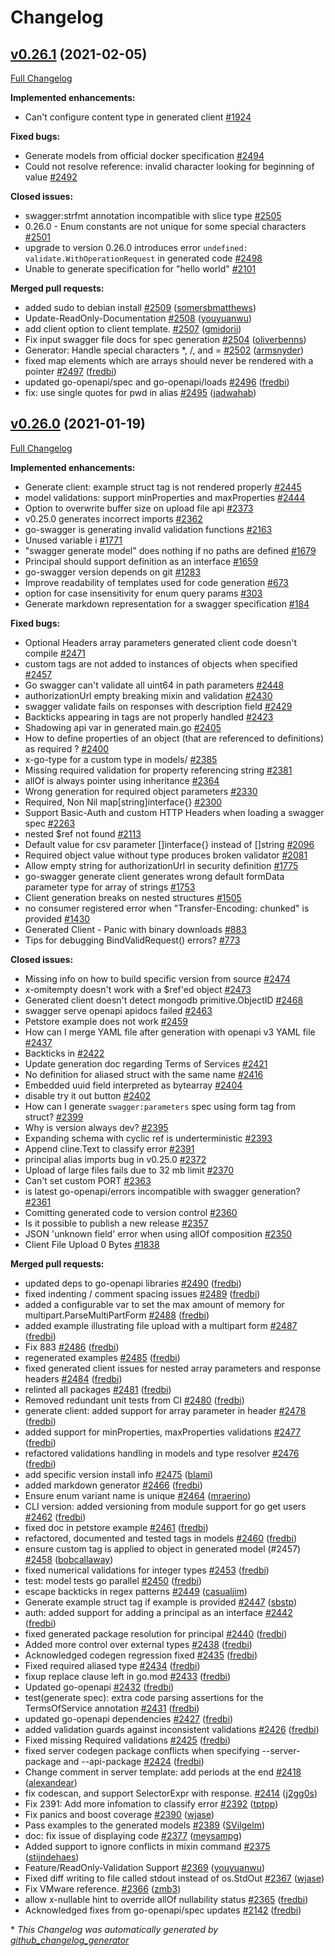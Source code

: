 # Changelog

## [v0.26.1](https://github.com/istforks/go-swagger/tree/v0.26.1) (2021-02-05)

[Full Changelog](https://github.com/istforks/go-swagger/compare/v0.26.0...v0.26.1)

**Implemented enhancements:**

- Can't configure content type in generated client [\#1924](https://github.com/istforks/go-swagger/issues/1924)

**Fixed bugs:**

- Generate models from official docker specification [\#2494](https://github.com/istforks/go-swagger/issues/2494)
- Could not resolve reference: invalid character looking for beginning of value [\#2492](https://github.com/istforks/go-swagger/issues/2492)

**Closed issues:**

- swagger:strfmt annotation incompatible with slice type [\#2505](https://github.com/istforks/go-swagger/issues/2505)
- 0.26.0 - Enum constants are not unique for some special characters [\#2501](https://github.com/istforks/go-swagger/issues/2501)
- upgrade to version 0.26.0 introduces error `undefined: validate.WithOperationRequest` in generated code [\#2498](https://github.com/istforks/go-swagger/issues/2498)
- Unable to generate specification for "hello world" [\#2101](https://github.com/istforks/go-swagger/issues/2101)

**Merged pull requests:**

- added sudo to debian install [\#2509](https://github.com/istforks/go-swagger/pull/2509) ([somersbmatthews](https://github.com/somersbmatthews))
- Update-ReadOnly-Documentation [\#2508](https://github.com/istforks/go-swagger/pull/2508) ([youyuanwu](https://github.com/youyuanwu))
- add client option to client template. [\#2507](https://github.com/istforks/go-swagger/pull/2507) ([gmidorii](https://github.com/gmidorii))
- Fix input swagger file docs for spec generation [\#2504](https://github.com/istforks/go-swagger/pull/2504) ([oliverbenns](https://github.com/oliverbenns))
- Generator: Handle special characters \*, /, and = [\#2502](https://github.com/istforks/go-swagger/pull/2502) ([armsnyder](https://github.com/armsnyder))
- fixed map elements which are arrays should never be rendered with a pointer [\#2497](https://github.com/istforks/go-swagger/pull/2497) ([fredbi](https://github.com/fredbi))
- updated go-openapi/spec and go-openapi/loads [\#2496](https://github.com/istforks/go-swagger/pull/2496) ([fredbi](https://github.com/fredbi))
- fix: use single quotes for pwd in alias [\#2495](https://github.com/istforks/go-swagger/pull/2495) ([jadwahab](https://github.com/jadwahab))

## [v0.26.0](https://github.com/istforks/go-swagger/tree/v0.26.0) (2021-01-19)

[Full Changelog](https://github.com/istforks/go-swagger/compare/v0.25.0...v0.26.0)

**Implemented enhancements:**

- Generate client: example struct tag is not rendered properly [\#2445](https://github.com/istforks/go-swagger/issues/2445)
- model validations: support minProperties and maxProperties [\#2444](https://github.com/istforks/go-swagger/issues/2444)
- Option to overwrite buffer size on upload file api  [\#2373](https://github.com/istforks/go-swagger/issues/2373)
- v0.25.0 generates incorrect imports [\#2362](https://github.com/istforks/go-swagger/issues/2362)
- go-swagger is generating invalid validation functions [\#2163](https://github.com/istforks/go-swagger/issues/2163)
- Unused variable i [\#1771](https://github.com/istforks/go-swagger/issues/1771)
- "swagger generate model" does nothing if no paths are defined [\#1679](https://github.com/istforks/go-swagger/issues/1679)
- Principal should support definition as an interface [\#1659](https://github.com/istforks/go-swagger/issues/1659)
- go-swagger version depends on git [\#1283](https://github.com/istforks/go-swagger/issues/1283)
- Improve readability of templates used for code generation [\#673](https://github.com/istforks/go-swagger/issues/673)
- option for case insensitivity for enum query params [\#303](https://github.com/istforks/go-swagger/issues/303)
- Generate markdown representation for a swagger specification [\#184](https://github.com/istforks/go-swagger/issues/184)

**Fixed bugs:**

- Optional Headers array parameters generated client code doesn't compile [\#2471](https://github.com/istforks/go-swagger/issues/2471)
- custom tags are not added to instances of objects when specified [\#2457](https://github.com/istforks/go-swagger/issues/2457)
- Go swagger can't validate all uint64 in path parameters [\#2448](https://github.com/istforks/go-swagger/issues/2448)
- authorizationUrl empty breaking mixin and validation [\#2430](https://github.com/istforks/go-swagger/issues/2430)
- swagger validate fails on responses with description field [\#2429](https://github.com/istforks/go-swagger/issues/2429)
- Backticks appearing in tags are not properly handled [\#2423](https://github.com/istforks/go-swagger/issues/2423)
- Shadowing api var in generated main.go [\#2405](https://github.com/istforks/go-swagger/issues/2405)
- How to define properties of an object \(that are referenced to definitions\) as required ? [\#2400](https://github.com/istforks/go-swagger/issues/2400)
- x-go-type for a custom type in models/ [\#2385](https://github.com/istforks/go-swagger/issues/2385)
- Missing required validation for property referencing string [\#2381](https://github.com/istforks/go-swagger/issues/2381)
- allOf is always pointer using inheritance [\#2364](https://github.com/istforks/go-swagger/issues/2364)
- Wrong generation for required object parameters [\#2330](https://github.com/istforks/go-swagger/issues/2330)
- Required, Non Nil map\[string\]interface{} [\#2300](https://github.com/istforks/go-swagger/issues/2300)
- Support Basic-Auth and custom HTTP Headers when loading a swagger spec [\#2263](https://github.com/istforks/go-swagger/issues/2263)
- nested  $ref not found [\#2113](https://github.com/istforks/go-swagger/issues/2113)
- Default value for csv parameter \[\]interface{} instead of \[\]string [\#2096](https://github.com/istforks/go-swagger/issues/2096)
- Required object value without type produces broken validator [\#2081](https://github.com/istforks/go-swagger/issues/2081)
- Allow empty string for authorizationUrl in security definition [\#1775](https://github.com/istforks/go-swagger/issues/1775)
- go-swagger generate client generates wrong default formData parameter type for array of strings [\#1753](https://github.com/istforks/go-swagger/issues/1753)
- Client generation breaks on nested structures [\#1505](https://github.com/istforks/go-swagger/issues/1505)
- no consumer registered error when "Transfer-Encoding: chunked" is provided [\#1430](https://github.com/istforks/go-swagger/issues/1430)
- Generated Client - Panic with binary downloads [\#883](https://github.com/istforks/go-swagger/issues/883)
- Tips for debugging BindValidRequest\(\) errors? [\#773](https://github.com/istforks/go-swagger/issues/773)

**Closed issues:**

- Missing info on how to build specific version from source [\#2474](https://github.com/istforks/go-swagger/issues/2474)
- x-omitempty doesn't work with a $ref'ed object [\#2473](https://github.com/istforks/go-swagger/issues/2473)
- Generated client doesn't detect mongodb primitive.ObjectID [\#2468](https://github.com/istforks/go-swagger/issues/2468)
- swagger serve openapi apidocs failed [\#2463](https://github.com/istforks/go-swagger/issues/2463)
- Petstore example does not work [\#2459](https://github.com/istforks/go-swagger/issues/2459)
- How can I merge YAML file after generation with openapi v3 YAML file [\#2437](https://github.com/istforks/go-swagger/issues/2437)
- Backticks in  [\#2422](https://github.com/istforks/go-swagger/issues/2422)
- Update generation doc regarding Terms of Services [\#2421](https://github.com/istforks/go-swagger/issues/2421)
- No definition for aliased struct with the same name [\#2416](https://github.com/istforks/go-swagger/issues/2416)
- Embedded uuid field interpreted as bytearray [\#2404](https://github.com/istforks/go-swagger/issues/2404)
- disable try it out button [\#2402](https://github.com/istforks/go-swagger/issues/2402)
- How can I generate `swagger:parameters` spec using form tag from struct? [\#2399](https://github.com/istforks/go-swagger/issues/2399)
- Why is version always dev? [\#2395](https://github.com/istforks/go-swagger/issues/2395)
- Expanding schema with cyclic ref is underterministic [\#2393](https://github.com/istforks/go-swagger/issues/2393)
- Append cline.Text  to classify error [\#2391](https://github.com/istforks/go-swagger/issues/2391)
- principal alias imports bug in v0.25.0 [\#2372](https://github.com/istforks/go-swagger/issues/2372)
- Upload of large files fails due to 32 mb limit [\#2370](https://github.com/istforks/go-swagger/issues/2370)
- Can't set custom PORT [\#2363](https://github.com/istforks/go-swagger/issues/2363)
- is latest go-openapi/errors incompatible with swagger generation? [\#2361](https://github.com/istforks/go-swagger/issues/2361)
- Comitting generated code to version control [\#2360](https://github.com/istforks/go-swagger/issues/2360)
- Is it possible to publish a new release [\#2357](https://github.com/istforks/go-swagger/issues/2357)
- JSON 'unknown field' error when using allOf composition [\#2350](https://github.com/istforks/go-swagger/issues/2350)
- Client File Upload 0 Bytes [\#1838](https://github.com/istforks/go-swagger/issues/1838)

**Merged pull requests:**

- updated deps to go-openapi libraries [\#2490](https://github.com/istforks/go-swagger/pull/2490) ([fredbi](https://github.com/fredbi))
- fixed indenting / comment spacing issues [\#2489](https://github.com/istforks/go-swagger/pull/2489) ([fredbi](https://github.com/fredbi))
- added a configurable var to set the max amount of memory for multipart.ParseMultiPartForm [\#2488](https://github.com/istforks/go-swagger/pull/2488) ([fredbi](https://github.com/fredbi))
- added example illustrating file upload with a multipart form [\#2487](https://github.com/istforks/go-swagger/pull/2487) ([fredbi](https://github.com/fredbi))
- Fix 883 [\#2486](https://github.com/istforks/go-swagger/pull/2486) ([fredbi](https://github.com/fredbi))
- regenerated examples [\#2485](https://github.com/istforks/go-swagger/pull/2485) ([fredbi](https://github.com/fredbi))
- fixed generated client issues for nested array parameters and response headers [\#2484](https://github.com/istforks/go-swagger/pull/2484) ([fredbi](https://github.com/fredbi))
- relinted all packages [\#2481](https://github.com/istforks/go-swagger/pull/2481) ([fredbi](https://github.com/fredbi))
- Removed redundant unit tests from CI [\#2480](https://github.com/istforks/go-swagger/pull/2480) ([fredbi](https://github.com/fredbi))
- generate client: added support for array parameter in header [\#2478](https://github.com/istforks/go-swagger/pull/2478) ([fredbi](https://github.com/fredbi))
- added support for minProperties, maxProperties validations [\#2477](https://github.com/istforks/go-swagger/pull/2477) ([fredbi](https://github.com/fredbi))
- refactored validations handling in models and type resolver [\#2476](https://github.com/istforks/go-swagger/pull/2476) ([fredbi](https://github.com/fredbi))
- add specific version install info [\#2475](https://github.com/istforks/go-swagger/pull/2475) ([blami](https://github.com/blami))
- added markdown generator [\#2466](https://github.com/istforks/go-swagger/pull/2466) ([fredbi](https://github.com/fredbi))
- Ensure enum variant name is unique [\#2464](https://github.com/istforks/go-swagger/pull/2464) ([mraerino](https://github.com/mraerino))
- CLI version: added versioning from module support for go get users [\#2462](https://github.com/istforks/go-swagger/pull/2462) ([fredbi](https://github.com/fredbi))
- fixed doc in petstore example [\#2461](https://github.com/istforks/go-swagger/pull/2461) ([fredbi](https://github.com/fredbi))
- refactored, documented and tested tags in models [\#2460](https://github.com/istforks/go-swagger/pull/2460) ([fredbi](https://github.com/fredbi))
- ensure custom tag is applied to object in generated model \(\#2457\) [\#2458](https://github.com/istforks/go-swagger/pull/2458) ([bobcallaway](https://github.com/bobcallaway))
- fixed numerical validations for integer types [\#2453](https://github.com/istforks/go-swagger/pull/2453) ([fredbi](https://github.com/fredbi))
- test: model tests go parallel [\#2450](https://github.com/istforks/go-swagger/pull/2450) ([fredbi](https://github.com/fredbi))
- escape backticks in regex patterns [\#2449](https://github.com/istforks/go-swagger/pull/2449) ([casualjim](https://github.com/casualjim))
- Generate example struct tag if example is provided [\#2447](https://github.com/istforks/go-swagger/pull/2447) ([sbstp](https://github.com/sbstp))
- auth: added support for adding a principal as an interface  [\#2442](https://github.com/istforks/go-swagger/pull/2442) ([fredbi](https://github.com/fredbi))
- fixed generated package resolution for principal [\#2440](https://github.com/istforks/go-swagger/pull/2440) ([fredbi](https://github.com/fredbi))
- Added more control over external types [\#2438](https://github.com/istforks/go-swagger/pull/2438) ([fredbi](https://github.com/fredbi))
- Acknowledged codegen regression fixed [\#2435](https://github.com/istforks/go-swagger/pull/2435) ([fredbi](https://github.com/fredbi))
- Fixed required aliased type [\#2434](https://github.com/istforks/go-swagger/pull/2434) ([fredbi](https://github.com/fredbi))
- fixup replace clause left in go.mod [\#2433](https://github.com/istforks/go-swagger/pull/2433) ([fredbi](https://github.com/fredbi))
- Updated go-openapi [\#2432](https://github.com/istforks/go-swagger/pull/2432) ([fredbi](https://github.com/fredbi))
- test\(generate spec\): extra code parsing assertions for the TermsOfService annotation [\#2431](https://github.com/istforks/go-swagger/pull/2431) ([fredbi](https://github.com/fredbi))
- updated go-openapi dependencies [\#2427](https://github.com/istforks/go-swagger/pull/2427) ([fredbi](https://github.com/fredbi))
- added validation guards against inconsistent validations [\#2426](https://github.com/istforks/go-swagger/pull/2426) ([fredbi](https://github.com/fredbi))
- Fixed missing Required validations [\#2425](https://github.com/istforks/go-swagger/pull/2425) ([fredbi](https://github.com/fredbi))
- fixed server codegen package conflicts when specifying --server-package and --api-package [\#2424](https://github.com/istforks/go-swagger/pull/2424) ([fredbi](https://github.com/fredbi))
- Change comment in server template: add periods at the end [\#2418](https://github.com/istforks/go-swagger/pull/2418) ([alexandear](https://github.com/alexandear))
- fix codescan, and support SelectorExpr with response. [\#2414](https://github.com/istforks/go-swagger/pull/2414) ([j2gg0s](https://github.com/j2gg0s))
- Fix 2391: Add more infomation to classify error [\#2392](https://github.com/istforks/go-swagger/pull/2392) ([tptpp](https://github.com/tptpp))
- Fix panics and boost coverage [\#2390](https://github.com/istforks/go-swagger/pull/2390) ([wjase](https://github.com/wjase))
- Pass examples to the generated models [\#2389](https://github.com/istforks/go-swagger/pull/2389) ([SVilgelm](https://github.com/SVilgelm))
- doc: fix issue of displaying code [\#2377](https://github.com/istforks/go-swagger/pull/2377) ([meysampg](https://github.com/meysampg))
- Added support to ignore conflicts in mixin command [\#2375](https://github.com/istforks/go-swagger/pull/2375) ([stijndehaes](https://github.com/stijndehaes))
- Feature/ReadOnly-Validation Support [\#2369](https://github.com/istforks/go-swagger/pull/2369) ([youyuanwu](https://github.com/youyuanwu))
- Fixed diff writing to file called stdout instead of os.StdOut [\#2367](https://github.com/istforks/go-swagger/pull/2367) ([wjase](https://github.com/wjase))
- Fix VMware reference. [\#2366](https://github.com/istforks/go-swagger/pull/2366) ([zmb3](https://github.com/zmb3))
- allow x-nullable hint to override allOf nullability status [\#2365](https://github.com/istforks/go-swagger/pull/2365) ([fredbi](https://github.com/fredbi))
- Acknowledged fixes from go-openapi/spec updates [\#2142](https://github.com/istforks/go-swagger/pull/2142) ([fredbi](https://github.com/fredbi))



\* *This Changelog was automatically generated by [github_changelog_generator](https://github.com/github-changelog-generator/github-changelog-generator)*
